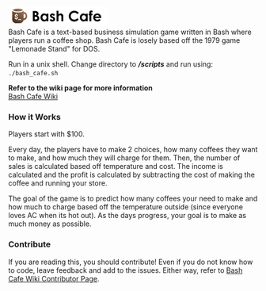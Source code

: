 ![alt text](/assets/img/logo_header.png)\
Bash Cafe is a text-based business simulation game written in Bash where players run a coffee shop. Bash Cafe is losely based off the 1979 game "Lemonade Stand" for DOS.

Run in a unix shell. Change directory to _**/scripts**_ and run using:
`./bash_cafe.sh`

**Refer to the wiki page for more information**\
[Bash Cafe Wiki](https://github.com/lucaswhitaker22/bash_cafe/wiki)

### How it Works
Players start with $100.

Every day, the players have to make 2 choices, how many coffees they want to make, and how much they will charge for them.
Then, the number of sales is calculated based off temperature and cost. The income is calculated and the profit is
calculated by subtracting the cost of making the coffee and running your store.

The goal of the game is to predict how many coffees your need to make and how much to charge based off the temperature outside
(since everyone loves AC when its hot out). As the days progress, your goal is to make as much money as possible.

### Contribute
If you are reading this, you should contribute! Even if you do not know how to code, leave feedback and add to the issues. Either way, refer to [Bash Cafe Wiki Contributor Page](https://github.com/lucaswhitaker22/bash_cafe/wiki/Contributors).

